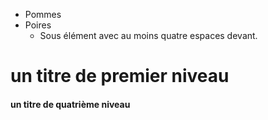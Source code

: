 * Pommes
* Poires
    * Sous élément avec au moins quatre espaces devant.
    
   
# un titre de premier niveau
#### un titre de quatrième niveau


